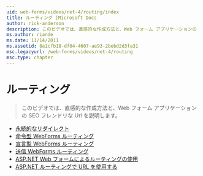 ```yaml
---
uid: web-forms/videos/net-4/routing/index
title: ルーティング |Microsoft Docs
author: rick-anderson
description: このビデオでは、直感的な作成方法と、Web フォーム アプリケーションの SEO フレンドリな Url を説明します。
ms.author: riande
ms.date: 11/14/2011
ms.assetid: 8a1cfb18-df04-4607-ae93-2bebd2d3fa31
msc.legacyurl: /web-forms/videos/net-4/routing
msc.type: chapter
---
```

<a name="routing"></a>ルーティング
====================
> このビデオでは、直感的な作成方法と、Web フォーム アプリケーションの SEO フレンドリな Url を説明します。


- [永続的なリダイレクト](aspnet-4-quick-hit-permanent-redirect.md)
- [命令型 WebForms ルーティング](aspnet-4-quick-hit-imperative-webforms-routing.md)
- [宣言型 WebForms ルーティング](aspnet-4-quick-hit-declarative-webforms-routing.md)
- [送信 WebForms ルーティング](aspnet-4-quick-hit-outbound-webforms-routing.md)
- [ASP.NET Web フォームによるルーティングの使用](how-do-i-use-routing-with-aspnet-web-forms.md)
- [ASP.NET ルーティングで URL を使用する](how-do-i-work-with-urls-in-aspnet-routing.md)
